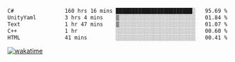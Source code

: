 <!--START_SECTION:waka-->

```txt
C#                160 hrs 16 mins ████████████████████████░   95.69 %
UnityYaml         3 hrs 4 mins    ▒░░░░░░░░░░░░░░░░░░░░░░░░   01.84 %
Text              1 hr 47 mins    ▒░░░░░░░░░░░░░░░░░░░░░░░░   01.07 %
C++               1 hr            ░░░░░░░░░░░░░░░░░░░░░░░░░   00.60 %
HTML              41 mins         ░░░░░░░░░░░░░░░░░░░░░░░░░   00.41 %
```

<!--END_SECTION:waka-->
[![wakatime](https://wakatime.com/badge/user/6c2f442e-41b4-42e3-bc06-d5d8203ad1da.svg)](https://wakatime.com/@6c2f442e-41b4-42e3-bc06-d5d8203ad1da)
